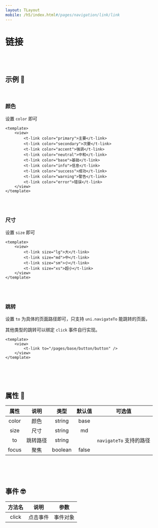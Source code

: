 ```yaml
---
layout: TLayout
mobile: /h5/index.html#/pages/navigation/link/link
---
```


# 链接

<br />
<br />

## 示例 :thinking:

<br />

### 颜色

设置 `color` 即可

```vue
<template>
	<view>
		<t-link color="primary">主要</t-link>
		<t-link color="secondary">次要</t-link>
		<t-link color="accent">强调</t-link>
		<t-link color="neutral">中和</t-link>
		<t-link color="base">基础</t-link>
		<t-link color="info">信息</t-link>
		<t-link color="success">成功</t-link>
		<t-link color="warning">警告</t-link>
		<t-link color="error">错误</t-link>
	</view>
</template>
```

<br />
<br />


### 尺寸

设置 `size` 即可

```vue
<template>
	<view>
		<t-link size="lg">大</t-link>
		<t-link size="md">中</t-link>
		<t-link size="sm">小</t-link>
		<t-link size="xs">超小</t-link>
	</view>
</template>
```

<br />
<br />

### 跳转
设置 `to` 为具体的页面路径即可，只支持 `uni.navigateTo` 能跳转的页面，    

其他类型的跳转可以绑定 `click` 事件自行实现。
```vue
<template>
    <view>
        <t-link to="/pages/base/button/button" />
    </view>
</template>
```

<br />
<br />
<br />

## 属性 :monocle_face:

| 属性  |   说明   |  类型   | 默认值 |         可选值          |
| :---: | :------: | :-----: | :----: | :---------------------: |
| color |   颜色   | string  |  base  |     <t-doc-color />     |
| size  |   尺寸   | string  |   md   |     <t-doc-size />      |
|  to   | 跳转路径 | string  |        | `navigateTo` 支持的路径 |
| focus |   聚焦   | boolean | false  |      <t-doc-boo />      |

<br />
<br />
<br />

## 事件 :nerd_face:

| 方法名 |   说明   |   参数   |
| :----: | :------: | :------: |
| click  | 点击事件 | 事件对象 |


<br />
<br />
<br />
